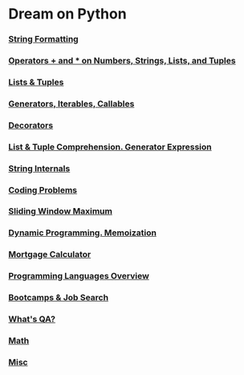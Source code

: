 # Dream on Python

### [String Formatting](docs/strings_and_string_formatting.md)

### [Operators + and * on Numbers, Strings, Lists, and Tuples](docs/operations_plus_product_on_numbers_strings_lists_tuples.md)

### [Lists & Tuples](docs/lists_and_tuples.md)

### [Generators, Iterables, Callables](docs/generators_iterables_callables.md)

### [Decorators](docs/decorators.md)

### [List & Tuple Comprehension. Generator Expression](docs/list_tuple_generator_comprehensions.md)

### [String Internals](docs/string_internals.md)

### [Coding Problems](docs/solving_coding_problems.md)

### [Sliding Window Maximum](docs/leetcode_239.md)

### [Dynamic Programming. Memoization](docs/dynamic_programming.md)

### [Mortgage Calculator](docs/mortgage_calculator.md)

### [Programming Languages Overview](docs/programming_languages_overview.md)

### [Bootcamps & Job Search](docs/bootcamps_job_search.md)

### [What's QA?](docs/qa.md)

### [Math](docs/math.md)

### [Misc](docs/misc.md)
